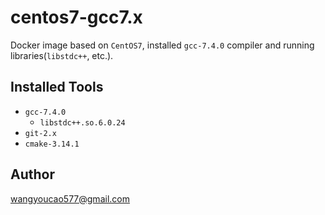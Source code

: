 # centos7-gcc7.x
Docker image based on `CentOS7`, installed `gcc-7.4.0` compiler and running libraries(`libstdc++`, etc.).    

## Installed Tools
- `gcc-7.4.0`
    - `libstdc++.so.6.0.24`   
- `git-2.x`    
- `cmake-3.14.1`

## Author
wangyoucao577@gmail.com


